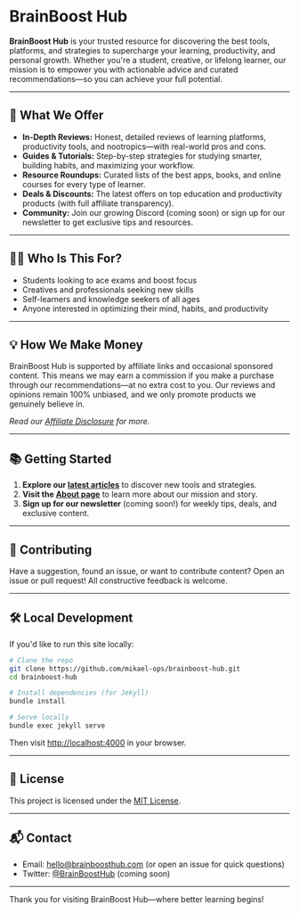 # BrainBoost Hub

**BrainBoost Hub** is your trusted resource for discovering the best tools, platforms, and strategies to supercharge your learning, productivity, and personal growth. Whether you're a student, creative, or lifelong learner, our mission is to empower you with actionable advice and curated recommendations—so you can achieve your full potential.

---

## 🚀 What We Offer

- **In-Depth Reviews:** Honest, detailed reviews of learning platforms, productivity tools, and nootropics—with real-world pros and cons.
- **Guides & Tutorials:** Step-by-step strategies for studying smarter, building habits, and maximizing your workflow.
- **Resource Roundups:** Curated lists of the best apps, books, and online courses for every type of learner.
- **Deals & Discounts:** The latest offers on top education and productivity products (with full affiliate transparency).
- **Community:** Join our growing Discord (coming soon) or sign up for our newsletter to get exclusive tips and resources.

---

## 🧑‍💻 Who Is This For?

- Students looking to ace exams and boost focus
- Creatives and professionals seeking new skills
- Self-learners and knowledge seekers of all ages
- Anyone interested in optimizing their mind, habits, and productivity

---

## 💡 How We Make Money

BrainBoost Hub is supported by affiliate links and occasional sponsored content. This means we may earn a commission if you make a purchase through our recommendations—at no extra cost to you. Our reviews and opinions remain 100% unbiased, and we only promote products we genuinely believe in.

_Read our [Affiliate Disclosure](./_pages/affiliate-disclosure.md) for more._

---

## 📚 Getting Started

1. **Explore our [latest articles](./_posts/)** to discover new tools and strategies.
2. **Visit the [About page](./_pages/about.md)** to learn more about our mission and story.
3. **Sign up for our newsletter** (coming soon!) for weekly tips, deals, and exclusive content.

---

## 🤝 Contributing

Have a suggestion, found an issue, or want to contribute content? Open an issue or pull request! All constructive feedback is welcome.

---

## 🛠️ Local Development

If you'd like to run this site locally:

```bash
# Clone the repo
git clone https://github.com/mikael-ops/brainboost-hub.git
cd brainboost-hub

# Install dependencies (for Jekyll)
bundle install

# Serve locally
bundle exec jekyll serve
```

Then visit [http://localhost:4000](http://localhost:4000) in your browser.

---

## 📄 License

This project is licensed under the [MIT License](LICENSE).

---

## 📬 Contact

- Email: hello@brainboosthub.com (or open an issue for quick questions)
- Twitter: [@BrainBoostHub](https://twitter.com/BrainBoostHub) (coming soon)

---

Thank you for visiting BrainBoost Hub—where better learning begins!

